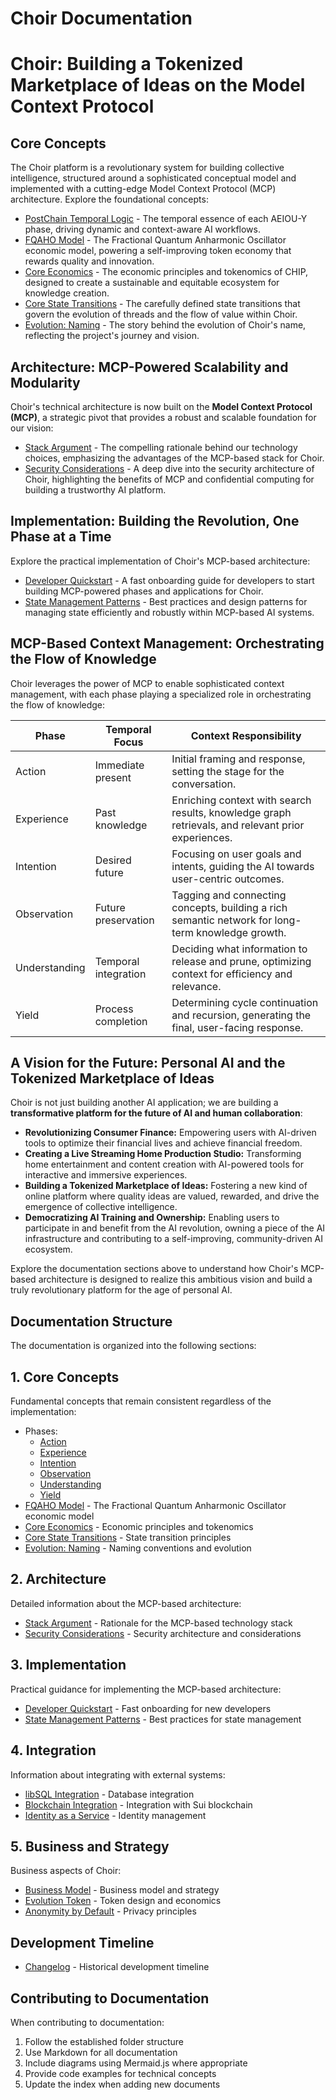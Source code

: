 # Choir Documentation

# Choir: Building a Tokenized Marketplace of Ideas on the Model Context Protocol

## Core Concepts

The Choir platform is a revolutionary system for building collective intelligence, structured around a sophisticated conceptual model and implemented with a cutting-edge Model Context Protocol (MCP) architecture.  Explore the foundational concepts:
- [PostChain Temporal Logic](postchain_temporal_logic.md) - The temporal essence of each AEIOU-Y phase, driving dynamic and context-aware AI workflows.
- [FQAHO Model](fqaho_visualization.md) - The Fractional Quantum Anharmonic Oscillator economic model, powering a self-improving token economy that rewards quality and innovation.
- [Core Economics](core_economics.md) -  The economic principles and tokenomics of CHIP, designed to create a sustainable and equitable ecosystem for knowledge creation.
- [Core State Transitions](core_state_transitions.md) - The carefully defined state transitions that govern the evolution of threads and the flow of value within Choir.
- [Evolution: Naming](evolution_naming.md) -  The story behind the evolution of Choir's name, reflecting the project's journey and vision.

## Architecture: MCP-Powered Scalability and Modularity

Choir's technical architecture is now built on the **Model Context Protocol (MCP)**, a strategic pivot that provides a robust and scalable foundation for our vision:
- [Stack Argument](stack_argument.md) -  The compelling rationale behind our technology choices, emphasizing the advantages of the MCP-based stack for Choir.
- [Security Considerations](security_considerations.md) -  A deep dive into the security architecture of Choir, highlighting the benefits of MCP and confidential computing for building a trustworthy AI platform.

## Implementation: Building the Revolution, One Phase at a Time

Explore the practical implementation of Choir's MCP-based architecture:
- [Developer Quickstart](developer_quickstart.md) -  A fast onboarding guide for developers to start building MCP-powered phases and applications for Choir.
- [State Management Patterns](state_management_patterns.md) - Best practices and design patterns for managing state efficiently and robustly within MCP-based AI systems.

## MCP-Based Context Management: Orchestrating the Flow of Knowledge

Choir leverages the power of MCP to enable sophisticated context management, with each phase playing a specialized role in orchestrating the flow of knowledge:

| Phase         | Temporal Focus       | Context Responsibility               |
| ------------- | -------------------- | ------------------------------------ |
| Action        | Immediate present    | Initial framing and response, setting the stage for the conversation.         |
| Experience    | Past knowledge       | Enriching context with search results, knowledge graph retrievals, and relevant prior experiences.  |
| Intention     | Desired future       | Focusing on user goals and intents, guiding the AI towards user-centric outcomes.               |
| Observation   | Future preservation  | Tagging and connecting concepts, building a rich semantic network for long-term knowledge growth.      |
| Understanding | Temporal integration | Deciding what information to release and prune, optimizing context for efficiency and relevance. |
| Yield         | Process completion   | Determining cycle continuation and recursion, generating the final, user-facing response.       |

## A Vision for the Future: Personal AI and the Tokenized Marketplace of Ideas

Choir is not just building another AI application; we are building a **transformative platform for the future of AI and human collaboration**:

- **Revolutionizing Consumer Finance:** Empowering users with AI-driven tools to optimize their financial lives and achieve financial freedom.
- **Creating a Live Streaming Home Production Studio:**  Transforming home entertainment and content creation with AI-powered tools for interactive and immersive experiences.
- **Building a Tokenized Marketplace of Ideas:**  Fostering a new kind of online platform where quality ideas are valued, rewarded, and drive the emergence of collective intelligence.
- **Democratizing AI Training and Ownership:**  Enabling users to participate in and benefit from the AI revolution, owning a piece of the AI infrastructure and contributing to a self-improving, community-driven AI ecosystem.

Explore the documentation sections above to understand how Choir's MCP-based architecture is designed to realize this ambitious vision and build a truly revolutionary platform for the age of personal AI.

## Documentation Structure

The documentation is organized into the following sections:

## 1. Core Concepts

Fundamental concepts that remain consistent regardless of the implementation:
- Phases:
    - [Action](docs/phase_requirements/action_phase.md)
    - [Experience](docs/phase_requirements/experience_phase.md)
    - [Intention](docs/phase_requirements/intention_phase.md)
    - [Observation](docs/phase_requirements/observation_phase.md)
    - [Understanding](docs/phase_requirements/understanding_phase.md)
    - [Yield](docs/phase_requirements/yield_phase.md)
- [FQAHO Model](fqaho_visualization.md) - The Fractional Quantum Anharmonic Oscillator economic model
- [Core Economics](core_economics.md) - Economic principles and tokenomics
- [Core State Transitions](core_state_transitions.md) - State transition principles
- [Evolution: Naming](evolution_naming.md) - Naming conventions and evolution

## 2. Architecture

Detailed information about the MCP-based architecture:
- [Stack Argument](stack_argument.md) - Rationale for the MCP-based technology stack
- [Security Considerations](security_considerations.md) - Security architecture and considerations

## 3. Implementation

Practical guidance for implementing the MCP-based architecture:
- [Developer Quickstart](developer_quickstart.md) - Fast onboarding for new developers
- [State Management Patterns](state_management_patterns.md) - Best practices for state management

## 4. Integration

Information about integrating with external systems:

- [libSQL Integration](plan_libsql.md) - Database integration
- [Blockchain Integration](blockchain_integration.md) - Integration with Sui blockchain
- [Identity as a Service](plan_identity_as_a_service.md) - Identity management

## 5. Business and Strategy

Business aspects of Choir:

- [Business Model](e_business.md) - Business model and strategy
- [Evolution Token](evolution_token.md) - Token design and economics
- [Anonymity by Default](plan_anonymity_by_default.md) - Privacy principles

## Development Timeline

- [Changelog](CHANGELOG.md) - Historical development timeline


## Contributing to Documentation

When contributing to documentation:

1. Follow the established folder structure
2. Use Markdown for all documentation
3. Include diagrams using Mermaid.js where appropriate
4. Provide code examples for technical concepts
5. Update the index when adding new documents
